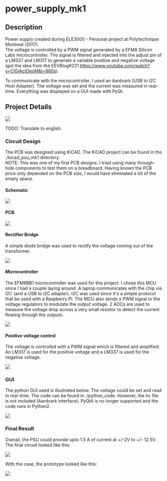 # power_supply_mk1

## Description

Power supply created during ELE3000 - Personal project at Polytechnique Montreal (2017).  
The voltage is controlled by a PWM signal generated by a EFM8 Silicon Labs microcontroller. The signal is filtered and injected into the adjust pin of a LM337 and LM317 to generate a variable positive and negative voltage (got the idea from the EEVBlog#221 https://www.youtube.com/watch?v=CIGjActDeoM&t=860s). 

To communicate with the microcontroller, I used an Aardvark (USB to I2C Host Adapter). The voltage was set and the current was measured in real-time. Everything was displayed on a GUI made with PyQt.

## Project Details

![](images/PSU_architecture.jpg)

TODO: Translate to english.

### Circuit Design

The PCB was designed using KiCAD. The KiCAD project can be found in the ./kicad_psu_mk1 directory.  
NOTE: This was one of my first PCB designs. I tried using many through-hole components to test them on a breadboard. Having known the PCB price only depended on the PCB size, I would have eliminated a lot of the empty space.

#### Schematic

![](images/pcb_schematic.PNG)

#### PCB

![](images/pcb_layout.PNG)

#### Rectifier Bridge

A simple diode bridge was used to rectify the voltage coming out of the transformer.

![](images/rectifier_bridge.png)

#### Microcontroller

The EFM8BB1 microcontroller was used for this project. I chose this MCU since I had a couple laying around. A laptop communicates with the chip via I2C (and a USB to I2C adapter). I2C was used since it's a simple protocol that be used with a Raspberry Pi. The MCU also sends a PWM signal to the voltage regulators to modulate the output voltage.
2 ADCs are used to measure the voltage drop across a very small resistor to detect the current flowing through the outputs.

![](images/mcu_circuit.png)

#### Positive voltage control

The voltage is controlled with a PWM signal which is filtered and amplified. An LM317 is used for the positive voltage and a LM337 is used for the negative voltage.

![](images/pos_voltage_control.png)

### GUI

The python GUI used is illustrated below. The voltage could be set and read in real-time. The code can be found in ./python_code. However, the hc file is not included (Aardvark interface), PyQt4 is no longer supported and the code runs in Python2. 

![](images/gui_pic.png)

### Final Result

Overall, the PSU could provide upto 1.5 A of current at +/-2V to +/- 12.5V. The final circuit looked like this:

![](images/pcb_layout.jpg)

With the case, the prototype looked like this:

![](images/final_case.jpg)



